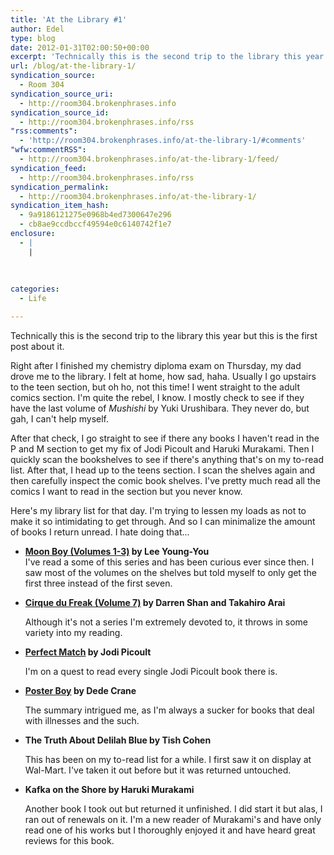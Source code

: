 ```yaml
---
title: 'At the Library #1'
author: Edel
type: blog
date: 2012-01-31T02:00:50+00:00
excerpt: 'Technically this is the second trip to the library this year but this is the first post about it. Right after I finished my chemistry diploma exam on Thursday, my dad drove me to the library. I felt at home, how sad, haha. Usually I go upstairs to the teen section, but oh ho, not [...]'
url: /blog/at-the-library-1/
syndication_source:
  - Room 304
syndication_source_uri:
  - http://room304.brokenphrases.info
syndication_source_id:
  - http://room304.brokenphrases.info/rss
"rss:comments":
  - 'http://room304.brokenphrases.info/at-the-library-1/#comments'
"wfw:commentRSS":
  - http://room304.brokenphrases.info/at-the-library-1/feed/
syndication_feed:
  - http://room304.brokenphrases.info/rss
syndication_permalink:
  - http://room304.brokenphrases.info/at-the-library-1/
syndication_item_hash:
  - 9a9186121275e0968b4ed7300647e296
  - cb8ae9ccdbccf49594e0c6140742f1e7
enclosure:
  - |
    |
        
        
        
categories:
  - Life

---
```

Technically this is the second trip to the library this year but this is the first post about it.

Right after I finished my chemistry diploma exam on Thursday, my dad drove me to the library. I felt at home, how sad, haha. Usually I go upstairs to the teen section, but oh ho, not this time! I went straight to the adult comics section. I'm quite the rebel, I know. I mostly check to see if they have the last volume of _Mushishi_ by Yuki Urushibara. They never do, but gah, I can't help myself.

After that check, I go straight to see if there any books I haven't read in the P and M section to get my fix of Jodi Picoult and Haruki Murakami. Then I quickly scan the bookshelves to see if there's anything that's on my to-read list. After that, I head up to the teens section. I scan the shelves again and then carefully inspect the comic book shelves. I've pretty much read all the comics I want to read in the section but you never know.

Here's my library list for that day. I'm trying to lessen my loads as not to make it so intimidating to get through. And so I can minimalize the amount of books I return unread. I hate doing that...

  * **[Moon Boy (Volumes 1-3)][1] by Lee Young-You**  
    I've read a some of this series and has been curious ever since then. I saw most of the volumes on the shelves but told myself to only get the first three instead of the first seven.
  * **[Cirque du Freak (Volume 7)][2] by Darren Shan and Takahiro Arai**
  
    Although it's not a series I'm extremely devoted to, it throws in some variety into my reading.
  * **[Perfect Match][3] by Jodi Picoult**
  
    I'm on a quest to read every single Jodi Picoult book there is.
  * **[Poster Boy][4] by Dede Crane**
  
    The summary intrigued me, as I'm always a sucker for books that deal with illnesses and the such.
  * **The Truth About Delilah Blue by Tish Cohen**
  
    This has been on my to-read list for a while. I first saw it on display at Wal-Mart. I've taken it out before but it was returned untouched.
  * **Kafka on the Shore by Haruki Murakami**
  
    Another book I took out but returned it unfinished. I did start it but alas, I ran out of renewals on it. I'm a new reader of Murakami's and have only read one of his works but I thoroughly enjoyed it and have heard great reviews for this book.




 [1]: http://room304.brokenphrases.info/series/moon-boy
 [2]: http://room304.brokenphrases.info/books/cirque-du-freak-volume-7/
 [3]: http://room304.brokenphrases.info/books/perfect-match/
 [4]: http://room304.brokenphrases.info/books/poster-boy/